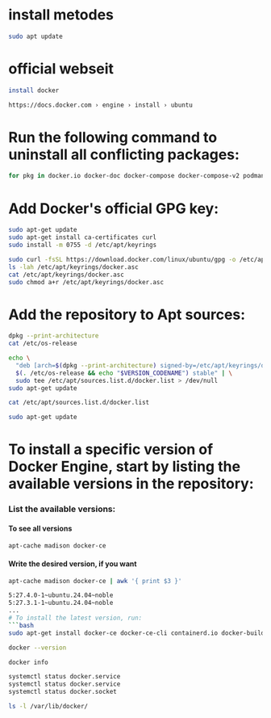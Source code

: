 
# install metodes
  
```bash 
sudo apt update
```
# official webseit 
```bash
install docker
```
```bash
https://docs.docker.com › engine › install › ubuntu
```
# Run the following command to uninstall all conflicting packages:
```bash
for pkg in docker.io docker-doc docker-compose docker-compose-v2 podman-docker containerd runc; do sudo apt-get remove $pkg; done
```
# Add Docker's official GPG key:
```bash
sudo apt-get update
sudo apt-get install ca-certificates curl
sudo install -m 0755 -d /etc/apt/keyrings
```
```bash
sudo curl -fsSL https://download.docker.com/linux/ubuntu/gpg -o /etc/apt/keyrings/docker.asc
ls -lah /etc/apt/keyrings/docker.asc
cat /etc/apt/keyrings/docker.asc
sudo chmod a+r /etc/apt/keyrings/docker.asc
```
# Add the repository to Apt sources:
```bash
dpkg --print-architecture
cat /etc/os-release
```
```bash
echo \
  "deb [arch=$(dpkg --print-architecture) signed-by=/etc/apt/keyrings/docker.asc] https://download.docker.com/linux/ubuntu \
  $(. /etc/os-release && echo "$VERSION_CODENAME") stable" | \
  sudo tee /etc/apt/sources.list.d/docker.list > /dev/null
sudo apt-get update
```
```bash
cat /etc/apt/sources.list.d/docker.list
```
```bash
sudo apt-get update
```
# To install a specific version of Docker Engine, start by listing the available versions in the repository:
### List the available versions:
#### To see all versions
```bash
apt-cache madison docker-ce 
```
#### Write the desired version, if you want
```bash
apt-cache madison docker-ce | awk '{ print $3 }'

5:27.4.0-1~ubuntu.24.04~noble
5:27.3.1-1~ubuntu.24.04~noble
...
# To install the latest version, run:
```bash
sudo apt-get install docker-ce docker-ce-cli containerd.io docker-buildx-plugin docker-compose-plugin
```
```bash
docker --version
```
```bash
docker info
```
```bash
systemctl status docker.service
systemctl status docker.service
systemctl status docker.socket
```
```bash
ls -l /var/lib/docker/
```
